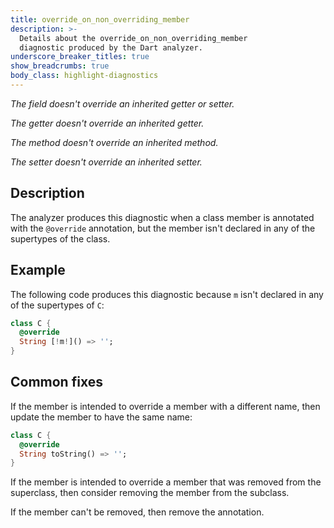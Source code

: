 ```yaml
---
title: override_on_non_overriding_member
description: >-
  Details about the override_on_non_overriding_member
  diagnostic produced by the Dart analyzer.
underscore_breaker_titles: true
show_breadcrumbs: true
body_class: highlight-diagnostics
---
```


_The field doesn't override an inherited getter or setter._

_The getter doesn't override an inherited getter._

_The method doesn't override an inherited method._

_The setter doesn't override an inherited setter._

## Description

The analyzer produces this diagnostic when a class member is annotated with
the `@override` annotation, but the member isn't declared in any of the
supertypes of the class.

## Example

The following code produces this diagnostic because `m` isn't declared in
any of the supertypes of `C`:

```dart
class C {
  @override
  String [!m!]() => '';
}
```

## Common fixes

If the member is intended to override a member with a different name, then
update the member to have the same name:

```dart
class C {
  @override
  String toString() => '';
}
```

If the member is intended to override a member that was removed from the
superclass, then consider removing the member from the subclass.

If the member can't be removed, then remove the annotation.
